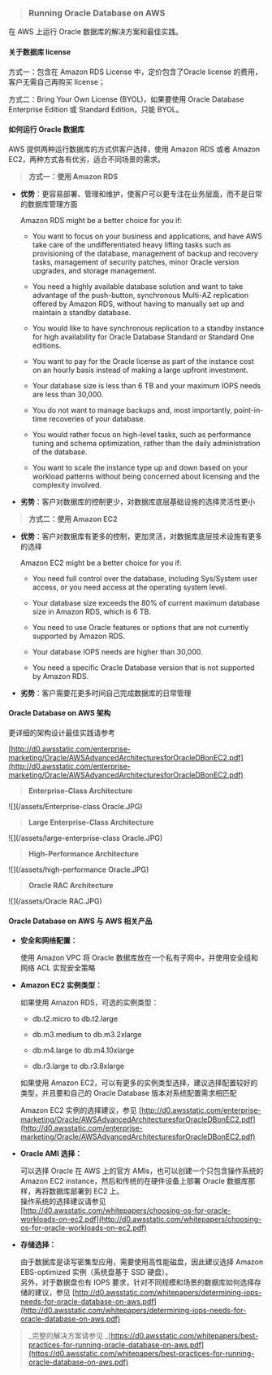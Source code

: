 > ### **Running Oracle Database on AWS**

在 AWS 上运行 Oracle 数据库的解决方案和最佳实践。

#### 关于数据库 license

方式一：包含在 Amazon RDS License 中，定价包含了Oracle license 的费用，客户无需自己再购买 license；

方式二：Bring Your Own License \(BYOL\)，如果要使用 Oracle Database Enterprise Edition 或 Standard Edition，只能 BYOL。

#### 

#### 如何运行 Oracle 数据库

AWS 提供两种运行数据库的方式供客户选择，使用 Amazon RDS 或者 Amazon EC2，两种方式各有优劣，适合不同场景的需求。

> **方式一：使用 Amazon RDS**

* **优势**：更容易部署、管理和维护，使客户可以更专注在业务层面，而不是日常的数据库管理方面

  Amazon RDS might be a better choice for you if:

  * You want to focus on your business and applications, and have AWS take care of the undifferentiated heavy lifting tasks such as provisioning of the database, management of backup and recovery tasks, management of security patches, minor Oracle version upgrades, and storage management.

  * You need a highly available database solution and want to take advantage of the push-button, synchronous Multi-AZ replication offered by Amazon RDS, without having to manually set up and maintain a standby database.

  * You would like to have synchronous replication to a standby instance for high availability for Oracle Database Standard or Standard One editions.

  * You want to pay for the Oracle license as part of the instance cost on an hourly basis instead of making a large upfront investment.

  * Your database size is less than 6 TB and your maximum IOPS needs are less than 30,000.

  * You do not want to manage backups and, most importantly, point-in-time recoveries of your database.

  * You would rather focus on high-level tasks, such as performance tuning and schema optimization, rather than the daily administration of the database.

  * You want to scale the instance type up and down based on your workload patterns without being concerned about licensing and the complexity involved.

* **劣势**：客户对数据库的控制更少，对数据库底层基础设施的选择灵活性更小

> **方式二：使用 Amazon EC2**

* **优势**：客户对数据库有更多的控制，更加灵活，对数据库底层技术设施有更多的选择

  Amazon EC2 might be a better choice for you if:

  * You need full control over the database, including Sys/System user access, or you need access at the operating system level.

  * Your database size exceeds the 80% of current maximum database size in Amazon RDS, which is 6 TB.

  * You need to use Oracle features or options that are not currently supported by Amazon RDS.

  * Your database IOPS needs are higher than 30,000.

  * You need a specific Oracle Database version that is not supported by Amazon RDS.

* **劣势**：客户需要花更多时间自己完成数据库的日常管理

#### Oracle Database on AWS 架构

更详细的架构设计最佳实践请参考

[http://d0.awsstatic.com/enterprise-marketing/Oracle/AWSAdvancedArchitecturesforOracleDBonEC2.pdf](http://d0.awsstatic.com/enterprise-marketing/Oracle/AWSAdvancedArchitecturesforOracleDBonEC2.pdf)

> **Enterprise-Class Architecture**

![](/assets/Enterprise-class Oracle.JPG)

> **Large Enterprise-Class Architecture**

![](/assets/large-enterprise-class Oracle.JPG)

> **High-Performance Architecture**

![](/assets/high-performance Oracle.JPG)

> **Oracle RAC Architecture**

![](/assets/Oracle RAC.JPG)

#### Oracle Database on AWS 与 AWS 相关产品

* **安全和网络配置：**

  使用 Amazon VPC 将 Oracle 数据库放在一个私有子网中，并使用安全组和网络 ACL 实现安全策略

* **Amazon EC2 实例类型：**

  如果使用 Amazon RDS，可选的实例类型：

  * db.t2.micro to db.t2.large

  * db.m3.medium to db.m3.2xlarge

  * db.m4.large to db.m4.10xlarge

  * db.r3.large to db.r3.8xlarge

  如果使用 Amazon EC2，可以有更多的实例类型选择，建议选择配置较好的类型，并且要和自己的 Oracle Database 版本对系统配置需求相匹配

  Amazon EC2 实例的选择建议，参见 [http://d0.awsstatic.com/enterprise-marketing/Oracle/AWSAdvancedArchitecturesforOracleDBonEC2.pdf](http://d0.awsstatic.com/enterprise-marketing/Oracle/AWSAdvancedArchitecturesforOracleDBonEC2.pdf)

* **Oracle AMI 选择：**

  可以选择 Oracle 在 AWS 上的官方 AMIs，也可以创建一个只包含操作系统的 Amazon EC2 instance，然后和传统的在硬件设备上部署 Oracle 数据库那样，再将数据库部署到 EC2 上。  
  操作系统的选择建议请参见 [http://d0.awsstatic.com/whitepapers/choosing-os-for-oracle-workloads-on-ec2.pdf](http://d0.awsstatic.com/whitepapers/choosing-os-for-oracle-workloads-on-ec2.pdf)

* **存储选择：**

  由于数据库是读写密集型应用，需要使用高性能磁盘，因此建议选择 Amazon EBS-optimized 实例（系统盘基于 SSD 硬盘）。  
  另外，对于数据盘也有 IOPS 要求，针对不同规模和场景的数据库如何选择存储的建议，参见 [http://d0.awsstatic.com/whitepapers/determining-iops-needs-for-oracle-database-on-aws.pdf](http://d0.awsstatic.com/whitepapers/determining-iops-needs-for-oracle-database-on-aws.pdf)

> _完整的解决方案请参见 _[https://d0.awsstatic.com/whitepapers/best-practices-for-running-oracle-database-on-aws.pdf](https://d0.awsstatic.com/whitepapers/best-practices-for-running-oracle-database-on-aws.pdf)




